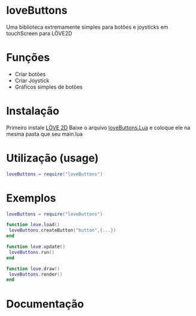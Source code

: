 # loveButtons
Uma biblioteca extremamente simples para botões e joysticks em touchScreen para LÖVE2D

# Funções 
- Criar botões 
- Criar Joystick
- Gráficos simples de botões 

# Instalação
Primeiro instale [LÖVE 2D](https://love2d.org)
Baixe o arquivo [loveButtons.Lua](loveButtons.Lua) e coloque ele na mesma pasta que seu main.lua

# Utilização (usage)
```Lua
loveButtons = require("loveButtons")
```


# Exemplos

```Lua
loveButtons = require("loveButtons")

function love.load()
 loveButtons.createButton("button",{...})
end

function love.update()
 loveButtons.run()
end

function love.draw()
 loveButtons.render()
end
```

# Documentação 

